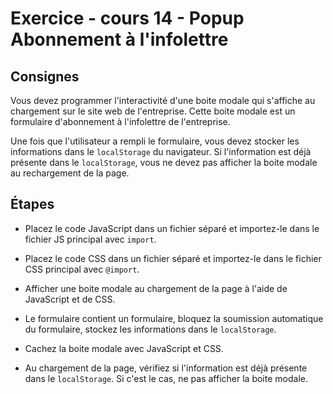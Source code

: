 # Exercice - cours 14 - Popup Abonnement à l'infolettre

## Consignes

Vous devez programmer l'interactivité d'une boite modale qui s'affiche au chargement sur le site web de l'entreprise. Cette boite modale est un formulaire d'abonnement à l'infolettre de l'entreprise.

Une fois que l'utilisateur a rempli le formulaire, vous devez stocker les informations dans le `localStorage` du navigateur. Si l'information est déjà présente dans le `localStorage`, vous ne devez pas afficher la boite modale au rechargement de la page.

## Étapes

-   Placez le code JavaScript dans un fichier séparé et importez-le dans le fichier JS principal avec `import`.
-   Placez le code CSS dans un fichier séparé et importez-le dans le fichier CSS principal avec `@import`.

-   Afficher une boite modale au chargement de la page à l'aide de JavaScript et de CSS.
-   Le formulaire contient un formulaire, bloquez la soumission automatique du formulaire, stockez les informations dans le `localStorage`.
-   Cachez la boite modale avec JavaScript et CSS.

-   Au chargement de la page, vérifiez si l'information est déjà présente dans le `localStorage`. Si c'est le cas, ne pas afficher la boite modale.
